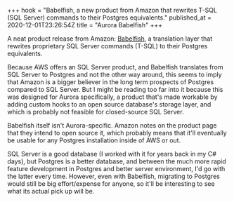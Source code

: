 +++
hook = "Babelfish, a new product from Amazon that rewrites T-SQL (SQL Server) commands to their Postgres equivalents."
published_at = 2020-12-01T23:26:54Z
title = "Aurora Babelfish"
+++

A neat product release from Amazon: [Babelfish](https://aws.amazon.com/rds/aurora/babelfish/), a translation layer that rewrites proprietary SQL Server commands (T-SQL) to their Postgres equivalents.

Because AWS offers an SQL Server product, and Babelfish translates from SQL Server to Postgres and not the other way around, this seems to imply that Amazon is a bigger believer in the long term prospects of Postgres compared to SQL Server. But I might be reading too far into it because this was designed for Aurora specifically, a product that's made workable by adding custom hooks to an open source database's storage layer, and which is probably not feasible for closed-source SQL Server.

Babelfish itself isn't Aurora-specific. Amazon notes on the product page that they intend to open source it, which probably means that it'll eventually be usable for any Postgres installation inside of AWS or out.

SQL Server is a good database (I worked with it for years back in my C# days), but Postgres is a better database, and between the much more rapid feature development in Postgres and better server environment, I'd go with the latter every time. However, even with Babelfish, migrating to Postgres would still be big effort/expense for anyone, so it'll be interesting to see what its actual pick up will be.
